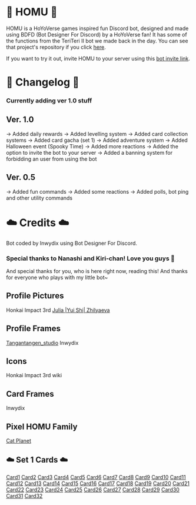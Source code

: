 # 🐇 HOMU 🐇
HOMU is a HoYoVerse games inspired fun Discord bot, designed and made using BDFD (Bot Designer For Discord) by a HoYoVerse fan! It has some of the functions from the TeriTeri II bot we made back in the day. You can see that project's repository if you click [here](https://github.com/Inwydix/TeriTeri-II).

If you want to try it out, invite HOMU to your server using this [bot invite link](https://discord.com/oauth2/authorize?client_id=1000123818930622546&scope=bot%20applications.commands&permissions=1007021128).

# 🌷 Changelog 🌾

### Currently adding ver 1.0 stuff

## Ver. 1.0
→ Added daily rewards
→ Added levelling system
→ Added card collection systems
→ Added card gacha (set 1)
→ Added adventure system
→ Added Halloween event (Spooky Time)
→ Added more reactions
→ Added the option to invite the bot to your server
→ Added a banning system for forbidding an user from using the bot

## Ver. 0.5
→ Added fun commands
→ Added some reactions
→ Added polls, bot ping and other utility commands

# ☁️ Credits ☁️

Bot coded by Inwydix using Bot Designer For Discord.
### Special thanks to Nanashi and Kiri-chan! Love you guys 🤍
And special thanks for you, who is here right now, reading this! And thanks for everyone who plays with my little bot~
## Profile Pictures
Honkai Impact 3rd
[Julia |Yui Shi| Zhilyaeva](https://yuishi.artstation.com/projects/mqqaW8)
## Profile Frames
[Tangantangen_studio](https://es.pngtree.com/freepng/halloween-frame-border_6933690.html?sol=downref&id=bef) 
Inwydix
## Icons
Honkai Impact 3rd wiki
## Card Frames
Inwydix
## Pixel HOMU Family
[Cat Planet](https://jpegurl.tumblr.com/post/673782349326073856/some-small-homu-family-icons-100)
## ☁️ Set 1 Cards ☁️
[Card1](<https://twitter.com/iwis0/status/1661034589924491265>) [Card2](<https://www.pixiv.net/artworks/104850338>) [Card3](<https://www.pixiv.net/artworks/70390605>) [Card4](<https://www.pixiv.net/artworks/75501413>) [Card5](<https://www.pixiv.net/artworks/80989509>) [Card6](<https://honkai.lofter.com/post/1ff23f93_12c231988>) [Card7](<https://twitter.com/soha_ez/status/1070693380273823745>) [Card8](<https://danbooru.donmai.us/posts/5273285?q=seele_vollerei_%28swallowtail_phantasm%29>) [Card9](<https://danbooru.donmai.us/posts/5144993?q=otto_apocalypse+>) [Card10](<https://www.pixiv.net/artworks/84490529>) [Card11](<https://www.pixiv.net/artworks/91200358>) [Card12](<https://www.pixiv.net/artworks/97591860>) [Card13](<https://www.pixiv.net/artworks/63247367>) [Card14](<https://twitter.com/DeltaFervent/status/1521351030755233792>) [Card15](<https://www.pixiv.net/artworks/73572009>) [Card16](<https://www.pixiv.net/artworks/75050145>) [Card17](<https://www.pixiv.net/artworks/73524142>) [Card18](<https://www.pixiv.net/artworks/86226643>) [Card19](<https://www.pixiv.net/artworks/78914876>) [Card20](<https://ababababaaa.lofter.com/post/4b6bbf64_2b4df449e>) [Card21](<https://www.pixiv.net/artworks/61215922>) [Card22](<https://www.pixiv.net/artworks/63445873>) [Card23](<https://danbooru.donmai.us/posts/4346966?q=bronya_zaychik_%28drive_kometa%29+>) [Card24](<https://www.pixiv.net/artworks/110200609>) [Card25](<https://www.pixiv.net/artworks/90500483>) [Card26](<https://www.pixiv.net/artworks/88469390>) [Card27](<https://twitter.com/taichi_yirkorn/status/1522831246350372864>) [Card28](<https://www.pixiv.net/artworks/95690038>) [Card29](<https://twitter.com/misone_1231/status/1687864605950042112>) [Card30](<https://danbooru.donmai.us/posts/5904599?q=bianka_durandal_ataegina_%28bright_knight%3A_excelsis%29+>) [Card31](<https://twitter.com/seilidare/status/1675986990095904772>) [Card32](<https://twitter.com/guruguru_7suB/status/1389960853793873920>)

